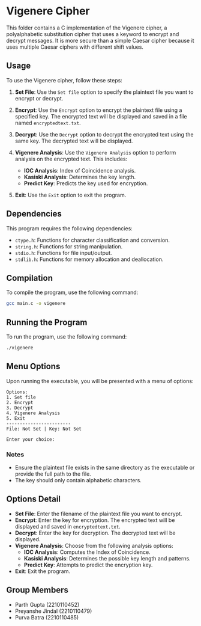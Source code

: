 # Vigenere Cipher

This folder contains a C implementation of the Vigenere cipher, a polyalphabetic substitution cipher that uses a keyword to encrypt and decrypt messages. It is more secure than a simple Caesar cipher because it uses multiple Caesar ciphers with different shift values.

## Usage

To use the Vigenere cipher, follow these steps:

1. **Set File**: Use the `Set file` option to specify the plaintext file you want to encrypt or decrypt.

2. **Encrypt**: Use the `Encrypt` option to encrypt the plaintext file using a specified key. The encrypted text will be displayed and saved in a file named `encryptedtext.txt`.

3. **Decrypt**: Use the `Decrypt` option to decrypt the encrypted text using the same key. The decrypted text will be displayed.

4. **Vigenere Analysis**: Use the `Vigenere Analysis` option to perform analysis on the encrypted text. This includes:
   - **IOC Analysis**: Index of Coincidence analysis.
   - **Kasiski Analysis**: Determines the key length.
   - **Predict Key**: Predicts the key used for encryption.

5. **Exit**: Use the `Exit` option to exit the program.

## Dependencies

This program requires the following dependencies:

- `ctype.h`: Functions for character classification and conversion.
- `string.h`: Functions for string manipulation.
- `stdio.h`: Functions for file input/output.
- `stdlib.h`: Functions for memory allocation and deallocation.

## Compilation

To compile the program, use the following command:

```bash
gcc main.c -o vigenere
```

## Running the Program

To run the program, use the following command:

```bash
./vigenere
```

## Menu Options

Upon running the executable, you will be presented with a menu of options:

```
Options:
1. Set file
2. Encrypt
3. Decrypt
4. Vigenere Analysis
5. Exit
------------------------
File: Not Set | Key: Not Set

Enter your choice:
```

### Notes

- Ensure the plaintext file exists in the same directory as the executable or provide the full path to the file.
- The key should only contain alphabetic characters.

## Options Detail

- **Set File**: Enter the filename of the plaintext file you want to encrypt.
- **Encrypt**: Enter the key for encryption. The encrypted text will be displayed and saved in `encryptedtext.txt`.
- **Decrypt**: Enter the key for decryption. The decrypted text will be displayed.
- **Vigenere Analysis**: Choose from the following analysis options:
    - **IOC Analysis**: Computes the Index of Coincidence.
    - **Kasiski Analysis**: Determines the possible key length and patterns.
    - **Predict Key**: Attempts to predict the encryption key.
- **Exit**: Exit the program.



## Group Members
- Parth Gupta (2210110452)
- Preyanshe Jindal (2210110479)
- Purva Batra (2210110485)
